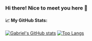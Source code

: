 ### Hi there! Nice to meet you here :wave:

<!-- <a href="https://www.linkedin.com/in/gabrieljmacedo" alt="linkedin" target="_blank">
  <img src="https://img.shields.io/badge/LinkedIn-%230077B5.svg?&style=flat-square&logo=linkedin&logoColor=white">
</a> -->
  
 #### :chart_with_upwards_trend: My GitHub Stats:
  
[![Gabriel's GitHub stats](https://github-readme-stats.vercel.app/api?username=gabrieljmacedo&include_all_commits=true)](https://github.com/gabrieljmacedo/github-readme-stats)
[![Top Langs](https://github-readme-stats.vercel.app/api/top-langs/?username=gabrieljmacedo&layout=compact)](https://github.com/gabrieljmacedo/github-readme-stats)

